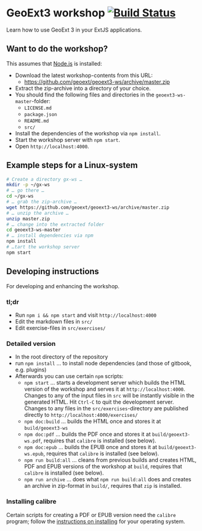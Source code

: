 # GeoExt3 workshop [![Build Status](https://travis-ci.org/geoext/geoext3-ws.svg?branch=master)](https://travis-ci.org/geoext/geoext3-ws)

Learn how to use GeoExt 3 in your ExtJS applications.

## Want to do the workshop?

This assumes that [Node.js](https://nodejs.org/en/) is installed:

* Download the latest workshop-contents from this URL:
  * https://github.com/geoext/geoext3-ws/archive/master.zip
* Extract the zip-archive into a directory of your choice.
* You should find the following files and directories in the
`geoext3-ws-master`-folder:
  * `LICENSE.md`
  * `package.json`
  * `README.md`
  * `src/`
* Install the dependencies of the workshop via `npm install`.
* Start the workshop server with `npm start`.
* Open `http://localhost:4000`.

## Example steps for a Linux-system

```bash
# Create a directory gx-ws …
mkdir -p ~/gx-ws
# … go there …
cd ~/gx-ws
# … grab the zip-archive …
wget https://github.com/geoext/geoext3-ws/archive/master.zip
# … unzip the archive …
unzip master.zip
# … change into the extracted folder
cd geoext3-ws-master
# … install dependencies via npm
npm install
# …tart the workshop server
npm start
```

## Developing instructions

For developing and enhancing the workshop.

### tl;dr

* Run `npm i && npm start` and visit `http://localhost:4000`
* Edit the markdown files in `src/`
* Edit exercise-files in `src/exercises/`

### Detailed version

* In the root directory of the repository
* run `npm install` … to install node dependencies (and those of gitbook, e.g. plugins)
* Afterwards you can use certain `npm` scripts:
  * `npm start` … starts a development server which builds the HTML version of the workshop and serves it at `http://localhost:4000`. Changes to any of the input files in `src` will be instantly visible in the generated HTML. Hit `Ctrl-C` to quit the development server. Changes to any files in the `src/exercises`-directory are published directly to `http://localhost:4000/exercises/`
  * `npm doc:build` … builds the HTML once and stores it at `build/geoext3-ws`
  * `npm doc:pdf` … builds the PDF once and stores it at `build/geoext3-ws.pdf`, requires that `calibre` is installed (see below).
  * `npm doc:epub` … builds the EPUB once and stores it at `build/geoext3-ws.epub`, requires that `calibre` is installed (see below).
  * `npm run build:all` … cleans from previous builds and creates HTML, PDF and EPUB versions of the workshop at `build`, requires that `calibre` is installed (see below).
  * `npm run archive` … does what `npm run build:all` does and creates an archive in zip-format in `build/`, requires that `zip` is installed.  

### Installing calibre

Certain scripts for creating a PDF or EPUB version need the `calibre` program; follow the [instructions on installing](http://calibre-ebook.com/download_linux) for your operating system.
